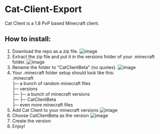 # Cat-Client-Export

Cat Client is a 1.8 PvP based Minecraft client.

## How to install:

1. Download the repo as a zip file.
![image](https://user-images.githubusercontent.com/70044734/155918234-54427d07-c7da-4775-813d-760d00b151c0.png)
2. Extract the zip file and put it in the versions folder of your .minecraft folder.
![image](https://user-images.githubusercontent.com/70044734/155918753-1e962dd0-9fea-4ac8-8dcd-7b242fdb4d52.png)
3. Rename the folder to "CatClientBeta" (no quotes).
![image](https://user-images.githubusercontent.com/70044734/155921678-00a0ad2a-d6cc-4c6c-af9d-3392d29d3eba.png)
4. Your .minecraft folder setup should look like this:\
.minecraft\
├─ a bunch of random minecraft files\
├─ versions\
├─ ├─ a bunch of minecraft versions\
├─ ├─ CatClientBeta\
├─ even more minecraft files
5. Add Cat Client to your minecraft versions
![image](https://user-images.githubusercontent.com/70044734/155920103-b32bd2ba-4c0a-41bb-815e-c24d15e259d6.png)
6. Choose CatClientBeta as the version
![image](https://user-images.githubusercontent.com/70044734/155921950-0a42f24c-2261-4e3e-83a8-6d80fd116611.png)
7. Create the version
8. Enjoy!
